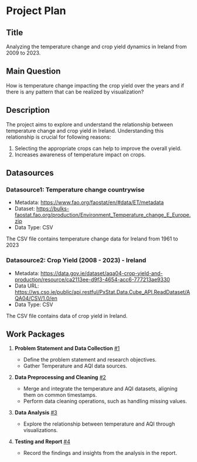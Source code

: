 # Project Plan

## Title
Analyzing the temperature change and crop yield dynamics in Ireland from 2009 to 2023.

## Main Question
How is temperature change impacting the crop yield over the years and if there is any pattern that can be realized by visualization?

## Description

The project aims to explore and understand the relationship between temperature change and crop yield in Ireland. Understanding this relationship is crucial for following reasons:

1. Selecting the appropriate crops can help to improve the overall yield.
2. Increases awareness of temperature impact on crops.


## Datasources

### Datasource1: Temperature change countrywise
* Metadata: https://www.fao.org/faostat/en/#data/ET/metadata
* Dataset: https://bulks-faostat.fao.org/production/Environment_Temperature_change_E_Europe.zip
* Data Type: CSV

The CSV file contains temperature change data for Ireland from 1961 to 2023

### Datasource2: Crop Yield (2008 - 2023) - Ireland 
* Metadata: https://data.gov.ie/dataset/aqa04-crop-yield-and-production/resource/ca2113ee-d9f3-4654-acc6-777213ae9330
* Data URL: https://ws.cso.ie/public/api.restful/PxStat.Data.Cube_API.ReadDataset/AQA04/CSV/1.0/en
* Data Type: CSV

The CSV file contains data of crop yield in Ireland.



## Work Packages

1. **Problem Statement and Data Collection** [#1][i1]
   - Define the problem statement and research objectives.
   - Gather Temperature and AQI data sources.

2. **Data Preprocessing and Cleaning** [#2][i2]
   - Merge and integrate the temperature and AQI datasets, aligning them on common timestamps.
   - Perform data cleaning operations, such as handling missing values.

3. **Data Analysis** [#3][i3]
   - Explore the relationship between temperature and AQI through visualizations.

4. **Testing and Report** [#4][i4]
    - Record the findings and insights from the analysis in the report.
   

[i1]: https://github.com/apoorvav-github/made-template-fau/issues/1
[i2]: https://github.com/apoorvav-github/made-template-fau/issues/2
[i3]: https://github.com/apoorvav-github/made-template-fau/issues/3
[i4]: https://github.com/apoorvav-github/made-template-fau/issues/4
